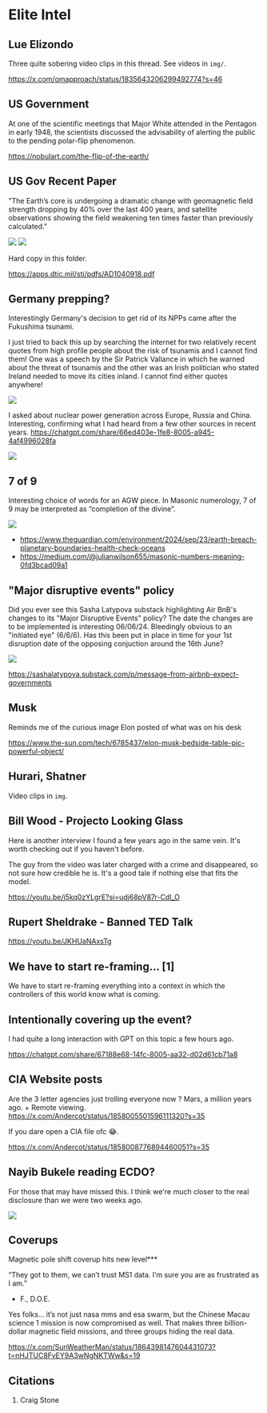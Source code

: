 # Elite Intel

## Lue Elizondo

Three quite sobering video clips in this thread. See videos in `img/`.

https://x.com/omapproach/status/1835643206299492774?s=46

## US Government

At one of the scientific meetings that Major White attended in the Pentagon in early 1948, the scientists discussed the advisability of alerting the public to the pending polar-flip phenomenon.

https://nobulart.com/the-flip-of-the-earth/

## US Gov Recent Paper

"The Earth’s core is undergoing a dramatic change with geomagnetic field strength dropping by 40% over the last 400 years, and satellite observations showing the field weakening ten times faster than previously calculated."

![](img/usgov1.jpg)
![](img/usgov2.jpg)

Hard copy in this folder.

https://apps.dtic.mil/sti/pdfs/AD1040918.pdf

## Germany prepping?

Interestingly Germany's decision to get rid of its NPPs came after the Fukushima tsunami.

I just tried to back this up by searching the internet for two relatively recent quotes from high profile people about the risk of tsunamis and I cannot find them! One was a speech by the Sir Patrick Vallance in which he warned about the threat of tsunamis and the other was an Irish politician who stated Ireland needed to move its cities inland. I cannot find either quotes anywhere!

![](img/germany-prepping.jpg)

I asked about nuclear power generation across Europe, Russia and China. Interesting, confirming what I had heard from a few other sources in recent years. https://chatgpt.com/share/66ed403e-1fe8-8005-a945-4af4996028fa

![](img/nuclear-prepping.jpg)

## 7 of 9

Interesting choice of words for an AGW piece. In Masonic numerology, 7 of 9 may be interpreted as “completion of the divine”.

![](img/7of9.jpg)

- https://www.theguardian.com/environment/2024/sep/23/earth-breach-planetary-boundaries-health-check-oceans
- https://medium.com/@julianwilson655/masonic-numbers-meaning-0fd3bcad09a1

## "Major disruptive events" policy

Did you ever see this Sasha Latypova substack highlighting Air BnB's changes to its "Major Disruptive Events" policy? The date the changes are to be implemented is interesting 06/06/24. Bleedingly obvious to an "initiated eye" (6/6/6). Has this been put in place in time for your 1st disruption date of the opposing conjuction around the 16th June?

![](img/airbnb.jpg)

https://sashalatypova.substack.com/p/message-from-airbnb-expect-governments

## Musk

Reminds me of the curious image Elon posted of what was on his desk

https://www.the-sun.com/tech/6785437/elon-musk-bedside-table-pic-powerful-object/

## Hurari, Shatner

Video clips in `img`.

## Bill Wood - Projecto Looking Glass

Here is another interview I found a few years ago in the same vein. It's worth checking out if you haven't before. 

The guy from the video was later charged with a crime and disappeared, so not sure how credible he is. It's a good tale if nothing else that fits the model.

https://youtu.be/j5kq0zYLgrE?si=udj68pV87r-CdI_O

## Rupert Sheldrake - Banned TED Talk

https://youtu.be/JKHUaNAxsTg

## We have to start re-framing... [1]

We have to start re-framing everything into a context in which the controllers of this world know what is coming.

## Intentionally covering up the event?

I had quite a long interaction with GPT on this topic a few hours ago. 

https://chatgpt.com/share/67188e68-14fc-8005-aa32-d02d61cb71a8

## CIA Website posts

Are the 3 letter agencies just trolling everyone now ? Mars, a million years ago. + Remote viewing.  https://x.com/Andercot/status/1858005501596111320?s=35

If you dare open a CIA file ofc 😂. 

 https://x.com/Andercot/status/1858008776894460051?s=35

## Nayib Bukele reading ECDO?

For those that may have missed this. I think we're much closer to the real disclosure than we were two weeks ago.

![](img/photo_6056@30-11-2024_09-43-44.jpg)

## Coverups

Magnetic pole shift coverup hits new level***

“They got to them, we can’t trust MS1 data. I’m sure you are as frustrated as I am.”

- F., D.O.E.

Yes folks… it’s not just nasa mms and esa swarm, but the Chinese Macau science 1 mission is now compromised as well. That makes three billion-dollar magnetic field missions, and three groups hiding the real data.

https://x.com/SunWeatherMan/status/1864398147604431073?t=nHJTUC8FvEY9A3wNgNKTWw&s=19

## Citations

1. Craig Stone